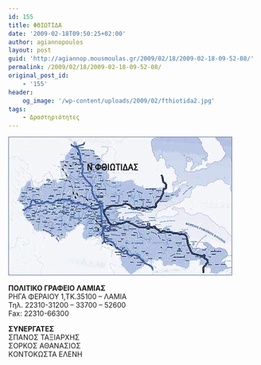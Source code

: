 ```yaml
---
id: 155
title: ΦΘΙΩΤΙΔΑ
date: '2009-02-18T09:50:25+02:00'
author: agiannopoulos
layout: post
guid: 'http://agiannop.mousmoulas.gr/2009/02/18/2009-02-18-09-52-08/'
permalink: /2009/02/18/2009-02-18-09-52-08/
original_post_id:
    - '155'
header:
    og_image: '/wp-content/uploads/2009/02/fthiotida2.jpg'
tags:
    - Δραστηριότητες
---
```


![fthiotida](/wp-content/uploads/2009/02/fthiotida2.jpg)

**ΠΟΛΙΤΙΚΟ ΓΡΑΦΕΙΟ ΛΑΜΙΑΣ**  
ΡΗΓΑ ΦΕΡΑΙΟΥ 1,ΤΚ.35100 – ΛΑΜΙΑ  
Τηλ. 22310-31200 – 33700 – 52600  
Fax: 22310-66300

**ΣΥΝΕΡΓΑΤΕΣ**    
ΣΠΑΝΟΣ ΤΑΞΙΑΡΧΗΣ  
ΣΟΡΚΟΣ ΑΘΑΝΑΣΙΟΣ  
ΚOΝΤΟΚΩΣΤΑ ΕΛΕΝΗ
